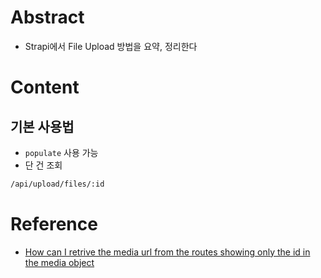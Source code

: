 # Abstract
- Strapi에서 File Upload 방법을 요약, 정리한다
# Content
## 기본 사용법
- `populate` 사용 가능
- 단 건 조회
```markdown
/api/upload/files/:id
```
# Reference
- [How can I retrive the media url from the routes showing only the id in the media object](https://forum.strapi.io/t/how-can-i-retrive-the-media-url-from-the-routes-showing-only-the-id-in-the-media-object/20425)